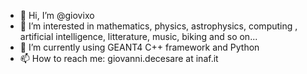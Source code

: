 - 👋 Hi, I’m @giovixo
- 👀 I’m interested in mathematics, physics, astrophysics, computing , artificial intelligence, litterature, music, biking and so on...
- 🌱 I’m currently using GEANT4 C++ framework and Python  
- 📫 How to reach me: giovanni.decesare at inaf.it

<!---
giovixo/giovixo is a ✨ special ✨ repository because its `README.md` (this file) appears on your GitHub profile.
You can click the Preview link to take a look at your changes.
--->
